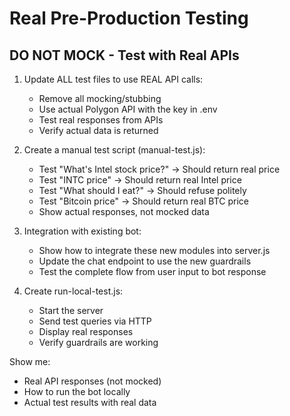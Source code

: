 # Real Pre-Production Testing

## DO NOT MOCK - Test with Real APIs

1. Update ALL test files to use REAL API calls:
   - Remove all mocking/stubbing
   - Use actual Polygon API with the key in .env
   - Test real responses from APIs
   - Verify actual data is returned

2. Create a manual test script (manual-test.js):
   - Test "What's Intel stock price?" → Should return real price
   - Test "INTC price" → Should return real Intel price  
   - Test "What should I eat?" → Should refuse politely
   - Test "Bitcoin price" → Should return real BTC price
   - Show actual responses, not mocked data

3. Integration with existing bot:
   - Show how to integrate these new modules into server.js
   - Update the chat endpoint to use the new guardrails
   - Test the complete flow from user input to bot response

4. Create run-local-test.js:
   - Start the server
   - Send test queries via HTTP
   - Display real responses
   - Verify guardrails are working

Show me:
- Real API responses (not mocked)
- How to run the bot locally
- Actual test results with real data
